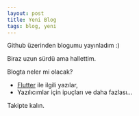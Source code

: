 ```yaml
---
layout: post
title: Yeni Blog
tags: blog, yeni
---
```


Github üzerinden blogumu yayınladım :)

Biraz uzun sürdü ama hallettim.

Blogta neler mi olacak?

* [Flutter](https://flutter.dev) ile ilgili yazılar,
* Yazılıcımlar için ipuçları ve daha fazlası...

Takipte kalın.